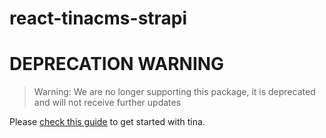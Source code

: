 # react-tinacms-strapi

# DEPRECATION WARNING

> Warning: We are no longer supporting this package, it is deprecated and will not receive further updates

Please [check this guide](https://tina.io/docs/setup-overview/) to get started with tina.
